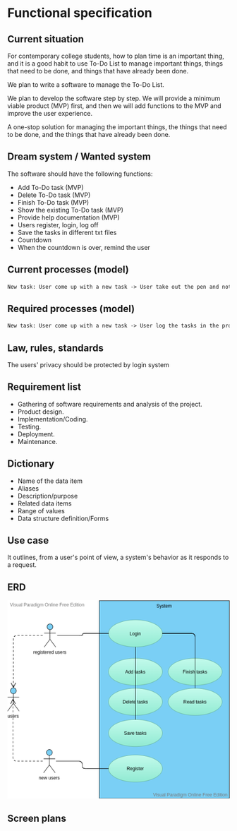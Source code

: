 # Functional specification

## Current situation

For contemporary college students, how to plan time is an important thing, and it is a good habit to use To-Do List to manage important things, things that need to be done, and things that have already been done.

We plan to write a software to manage the To-Do List.

We plan to develop the software step by step. We will provide a minimum viable product (MVP) first, and then we will add functions to the MVP and improve the user experience.

A one-stop solution for managing the important things, the things that need to be done, and the things that have already been done.

## Dream system / Wanted system

The software should have the following functions:

- Add To-Do task (MVP)
- Delete To-Do task (MVP)
- Finish To-Do task (MVP)
- Show the existing To-Do task (MVP)
- Provide help documentation (MVP)
- Users register, login, log off
- Save the tasks in different txt files
- Countdown
- When the countdown is over, remind the user

## Current processes (model)

```txt
New task: User come up with a new task -> User take out the pen and notebook -> user write it down
```

## Required processes (model)

```txt
New task: User come up with a new task -> User log the tasks in the programe -> Save the tasks into a file
```

## Law, rules, standards

The users' privacy should be protected by login system

## Requirement list

- Gathering of software requirements and analysis of the project.
- Product design.
- Implementation/Coding.
- Testing.
- Deployment.
- Maintenance.

## Dictionary

- Name of the data item
- Aliases
- Description/purpose
- Related data items
- Range of values
- Data structure definition/Forms

## Use case

It outlines, from a user's point of view, a system's behavior as it responds to a request.

## ERD

![ERD](https://raw.githubusercontent.com/SDM-2021-16-SpongeBob/simple-todo-list/main/docs/images/ERD.png)

## Screen plans
